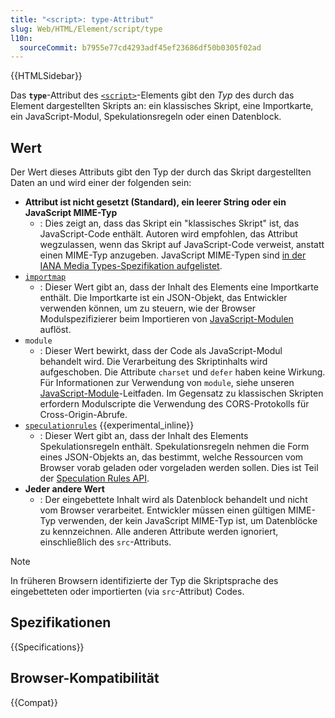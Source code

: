 ```yaml
---
title: "<script>: type-Attribut"
slug: Web/HTML/Element/script/type
l10n:
  sourceCommit: b7955e77cd4293adf45ef23686df50b0305f02ad
---
```


{{HTMLSidebar}}

Das **`type`**-Attribut des [`<script>`](/de/docs/Web/HTML/Element/script)-Elements gibt den _Typ_ des durch das Element dargestellten Skripts an: ein klassisches Skript, eine Importkarte, ein JavaScript-Modul, Spekulationsregeln oder einen Datenblock.

## Wert

Der Wert dieses Attributs gibt den Typ der durch das Skript dargestellten Daten an und wird einer der folgenden sein:

- **Attribut ist nicht gesetzt (Standard), ein leerer String oder ein JavaScript MIME-Typ**
  - : Dies zeigt an, dass das Skript ein "klassisches Skript" ist, das JavaScript-Code enthält.
    Autoren wird empfohlen, das Attribut wegzulassen, wenn das Skript auf JavaScript-Code verweist, anstatt einen MIME-Typ anzugeben.
    JavaScript MIME-Typen sind [in der IANA Media Types-Spezifikation aufgelistet](/de/docs/Web/HTTP/Basics_of_HTTP/MIME_types#textjavascript).
- [`importmap`](/de/docs/Web/HTML/Element/script/type/importmap)
  - : Dieser Wert gibt an, dass der Inhalt des Elements eine Importkarte enthält.
    Die Importkarte ist ein JSON-Objekt, das Entwickler verwenden können, um zu steuern, wie der Browser Modulspezifizierer beim Importieren von [JavaScript-Modulen](/de/docs/Web/JavaScript/Guide/Modules#importing_modules_using_import_maps) auflöst.
- `module`
  - : Dieser Wert bewirkt, dass der Code als JavaScript-Modul behandelt wird.
    Die Verarbeitung des Skriptinhalts wird aufgeschoben.
    Die Attribute `charset` und `defer` haben keine Wirkung.
    Für Informationen zur Verwendung von `module`, siehe unseren [JavaScript-Module](/de/docs/Web/JavaScript/Guide/Modules)-Leitfaden.
    Im Gegensatz zu klassischen Skripten erfordern Modulscripte die Verwendung des CORS-Protokolls für Cross-Origin-Abrufe.
- [`speculationrules`](/de/docs/Web/HTML/Element/script/type/speculationrules) {{experimental_inline}}
  - : Dieser Wert gibt an, dass der Inhalt des Elements Spekulationsregeln enthält.
    Spekulationsregeln nehmen die Form eines JSON-Objekts an, das bestimmt, welche Ressourcen vom Browser vorab geladen oder vorgeladen werden sollen. Dies ist Teil der [Speculation Rules API](/de/docs/Web/API/Speculation_Rules_API).
- **Jeder andere Wert**
  - : Der eingebettete Inhalt wird als Datenblock behandelt und nicht vom Browser verarbeitet.
    Entwickler müssen einen gültigen MIME-Typ verwenden, der kein JavaScript MIME-Typ ist, um Datenblöcke zu kennzeichnen.
    Alle anderen Attribute werden ignoriert, einschließlich des `src`-Attributs.

> [!NOTE]
> In früheren Browsern identifizierte der Typ die Skriptsprache des eingebetteten oder importierten (via `src`-Attribut) Codes.

## Spezifikationen

{{Specifications}}

## Browser-Kompatibilität

{{Compat}}
